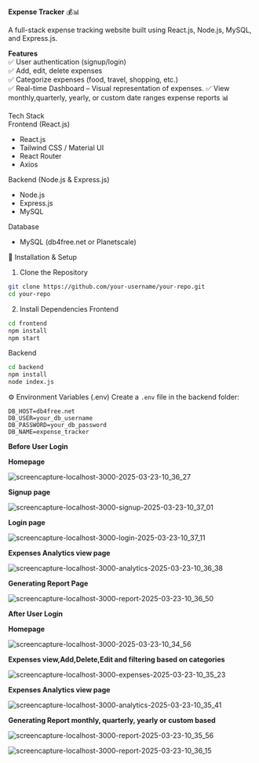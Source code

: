 **Expense Tracker** 💰📊  

A full-stack expense tracking website built using React.js, Node.js, MySQL, and Express.js.  

**Features**  
✅ User authentication (signup/login)  
✅ Add, edit, delete expenses  
✅ Categorize expenses (food, travel, shopping, etc.)  
✅ Real-time Dashboard – Visual representation of expenses.
✅ View monthly,quarterly, yearly, or custom date ranges expense reports 📊  

Tech Stack  
Frontend (React.js)
- React.js  
- Tailwind CSS / Material UI  
- React Router  
- Axios  

Backend (Node.js & Express.js)
- Node.js  
- Express.js  
- MySQL  

Database
- MySQL (db4free.net or Planetscale)  


🔧 Installation & Setup  

1. Clone the Repository
```bash
git clone https://github.com/your-username/your-repo.git
cd your-repo
```

2. Install Dependencies
Frontend
```bash
cd frontend
npm install
npm start
```
Backend
```bash
cd backend
npm install
node index.js
```

⚙️ Environment Variables (.env)
Create a `.env` file in the backend folder:  
```env
DB_HOST=db4free.net
DB_USER=your_db_username
DB_PASSWORD=your_db_password
DB_NAME=expense_tracker
```
**Before User Login**

**Homepage**

![screencapture-localhost-3000-2025-03-23-10_36_27](https://github.com/user-attachments/assets/3faa2304-9322-4cab-813b-91dad6a4685e)

**Signup page**

![screencapture-localhost-3000-signup-2025-03-23-10_37_01](https://github.com/user-attachments/assets/b95e796a-ec49-4f7c-aa04-51a595020e92)

**Login page**

![screencapture-localhost-3000-login-2025-03-23-10_37_11](https://github.com/user-attachments/assets/a5bfcb24-c321-4597-883f-3043f8292339)

**Expenses Analytics view page** 

![screencapture-localhost-3000-analytics-2025-03-23-10_36_38](https://github.com/user-attachments/assets/9a3dc5d3-0e61-4dd3-bc88-fabc3a08d577)

**Generating Report Page** 

![screencapture-localhost-3000-report-2025-03-23-10_36_50](https://github.com/user-attachments/assets/79c0867d-ac78-4fc2-a21c-98d701a87df7)

**After User Login**

**Homepage**

![screencapture-localhost-3000-2025-03-23-10_34_56](https://github.com/user-attachments/assets/e5e4e01a-877c-4310-9677-62173a58a880)

**Expenses view,Add,Delete,Edit and filtering based on categories** 

![screencapture-localhost-3000-expenses-2025-03-23-10_35_23](https://github.com/user-attachments/assets/be415692-691a-41c7-947c-a76a03ab34b3)

**Expenses Analytics view page** 

![screencapture-localhost-3000-analytics-2025-03-23-10_35_41](https://github.com/user-attachments/assets/879833c8-52f0-4340-a668-c811fb4877fe)

**Generating Report monthly, quarterly, yearly or custom based** 

![screencapture-localhost-3000-report-2025-03-23-10_35_56](https://github.com/user-attachments/assets/ad669d00-25ed-471a-9c87-a3d610369af2)

![screencapture-localhost-3000-report-2025-03-23-10_36_15](https://github.com/user-attachments/assets/b445537b-38cc-473d-9851-72ccbed31a07)








